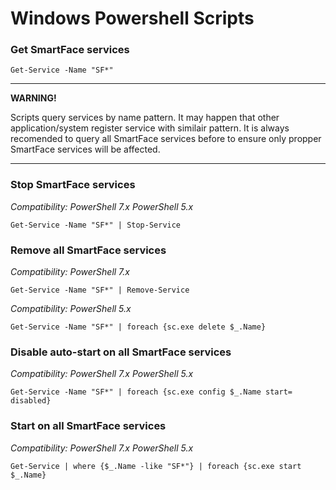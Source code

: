 # Windows Powershell Scripts


### Get SmartFace services
```
Get-Service -Name "SF*"
```

****************************************************************************************************************************************************************************
**WARNING!**
  
Scripts query services by name pattern. It may happen that other application/system register service with similair pattern. It is always recomended to query all SmartFace services before to ensure only propper SmartFace services will be affected.
****************************************************************************************************************************************************************************

### Stop SmartFace services

  *Compatibility:*
  *PowerShell 7.x*
  *PowerShell 5.x*
```
Get-Service -Name "SF*" | Stop-Service
```


### Remove all SmartFace services

  *Compatibility:*
  *PowerShell 7.x*
```
Get-Service -Name "SF*" | Remove-Service
```

  *Compatibility:*
  *PowerShell 5.x*
```
Get-Service -Name "SF*" | foreach {sc.exe delete $_.Name}
```

### Disable auto-start on all SmartFace services

  *Compatibility:*
  *PowerShell 7.x*
  *PowerShell 5.x*
```
Get-Service -Name "SF*" | foreach {sc.exe config $_.Name start= disabled}
```

### Start on all SmartFace services

  *Compatibility:*
  *PowerShell 7.x*
  *PowerShell 5.x*
```
Get-Service | where {$_.Name -like "SF*"} | foreach {sc.exe start $_.Name}
```